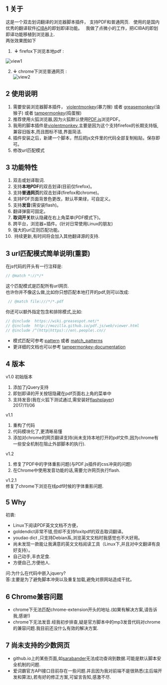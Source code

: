 ## 1 关于
这是一个双击划词翻译的浏览器脚本插件， 支持PDF和普通网页.  
使用的是国内优秀的翻译软件[iCIBA][1]的即划即译功能。  
我做了点微小的工作，把iCIBA的即划即译功能移植到浏览器上.  
两张效果图如下  
1.  **↓**  firefox下浏览本地pdf :


![view1](https://thumbnail0.baidupcs.com/thumbnail/b3b6e3df3608c5d87bf658488da26635?fid=2013309064-250528-348452523678046&time=1510153200&rt=sh&sign=FDTAER-DCb740ccc5511e5e8fedcff06b081203-Z%2Fy02DdkgWBbAkQAl%2BHB%2BHmGJW8%3D&expires=8h&chkv=0&chkbd=0&chkpc=&dp-logid=7235231478578735940&dp-callid=0&size=c710_u400&quality=100&vuk=-&ft=video)    


2.  **↓**  chrome下浏览普通网页 :    
![view2](https://thumbnail0.baidupcs.com/thumbnail/00b0173b6d08c2c0673dd7c9e1d3aa71?fid=2013309064-250528-761986531591439&time=1510153200&rt=sh&sign=FDTAER-DCb740ccc5511e5e8fedcff06b081203-Bkr%2BFK8JHPMdgpNcMgZSSh%2BWdNs%3D&expires=8h&chkv=0&chkbd=0&chkpc=&dp-logid=7235249267459748532&dp-callid=0&size=c710_u400&quality=100&vuk=-&ft=video)  

## 2 使用说明
1. 需要安装浏览器脚本插件，  [violentmonkey][2](暴力猴)   或者 [greasemonkey][](油猴子)   或者 [tampermonkey][](捣蛋猴)
2. 推荐使用火狐浏览器,因为火狐默认使用[PDF.js](http://mozilla.github.io/pdf.js/)浏览PDF。
3. 我用的脚本插件是[violentmonkey][3],主要是因为这个支持firefox的长期支持版,兼容旧版本,而且图标不错,界面简洁.
4. 插件安装之后，新建一个脚本，然后把js文件里的代码全部复制粘贴，保存即可。
6. 修改url匹配模式

## 3 功能特性
1.  双击或划译取词.
2.  支持**本地PDF**的双击划译(目前仅firefox)。
3.  支持**普通网页**的双击划译(firefox和chrome)。
4.  支持PDF页面背景色更改，默认苹果绿，可自定义。
5.  支持**发音**(需安装flash)。
6.  翻译弹窗可固定。
7.  **取词开关**默认隐藏在右上角菜单(PDF模式下)。
8.  跨平台，浏览器+插件。(针对日常使用Linux的朋友)
9.  强大的url正则匹配功能。
10.  持续更新,有时间将会加入其他翻译源的支持.

## 3 url匹配模式简单说明(**重要**)
在js代码的开头有一行注释是:
``` javascript
// @match *://*/* 
```

这个匹配模式是匹配所有url网页.  
也许你并不像这么做,比如你只想匹配本地打开的pdf,则可以改成:  
``` javascript
 // @match file:///*/*.pdf 
```

你还可以额外指定包含和排除模式,比如:
``` javascript
// @include  https://wiki.greasespot.net/*  
// @include  http://mozilla.github.io/pdf.js/web/viewer.html    
// @include /^(http|https)://en\.people\.cn//   
```

+ 模式匹配可参考:[pattern][4] 或者 [match_patterns][]
+ 更详细的文档也可以参考 [tampermonkey-documentation][]

## 4 版本
v1.0  初始版本  
1. 添加了jQuery支持  
2. 即划即译的开关按钮隐藏在pdf页面右上角的菜单中  
3. 支持发音(我在火狐下测试通过,需安装好[flashplayer][5])   
2017/11/06

v1.1  
1. 重构了代码  
2. 代码模块化了,更清晰易懂  
3. 添加对chrome的网页翻译支持(尚未支持本地打开的pdf文件,因为chrome有一些安全机制在阻止外部脚本的执行).  

v1.2  
1.  修复了PDF中的字体重影问题(与PDF.js插件的css冲突的问题)  
2.  在Chrome中使用发音功能的话,需要允许网页执行flash.  

v1.2.1  
修复了chrome下浏览在线pdf时候的字体重影问题.

## 5 Why
初衷:
- Linux下阅读PDF英文文档不方便，  
- goldendict非常不错,但却不支持foxitpdf的双击取词翻译。  
- youdao dict ,只支持Debian系,浏览英文文档时我感觉也不大好用。  
- 尚未发现一款能让我满意的英文文档阅读工具（Linux下,并且对中文翻译有良好支持）。   
- 自己动手,丰衣足食.  
- 方便自己,方便他人.  

问:为什么在代码中嵌入jquery?  
答:主要是为了避免脚本冲突以及重复加载,避免对原网站造成干扰。


## 6 Chrome兼容问题
+ chrome下无法匹配chrome-extension开头的地址.(如果有解决方案,请告诉我,感谢!)
+ chrome下无法发音.经我初步排查,疑是官方脚本中的mp3发音代码对chrome的兼容问题.我目前还没什么有效的解决方案.

## 7 尚未支持的少数网页
+ github.io上的某些页面,如[sarabander][]无法成功查询到数据.可能是默认脚本安全机制的问题.
+ 爱词霸官方API接口目前存在一些问题.并且因为我对前端不是很熟悉(主后端开发和算法),若有好的修正方案,可留言告知,感激不尽.


[1]:<http://open.iciba.com/?c=huayi>
[2]:<https://violentmonkey.github.io/get-it/>
[3]:<https://addons.mozilla.org/zh-CN/firefox/addon/violentmonkey/>
[4]:<https://wiki.greasespot.net/Include_and_exclude_rules>
[5]:<http://get.adobe.com/cn/flashplayer>

[greasemonkey]:<https://addons.mozilla.org/zh-CN/firefox/addon/greasemonkey/>
[tampermonkey]:<https://addons.mozilla.org/zh-CN/firefox/addon/tampermonkey/>
[match_patterns]:<http://code.google.com/chrome/extensions/match_patterns.html>
[tampermonkey-documentation]:<http://code.google.com/chrome/extensions/match_patterns.html>
[sarabander]:<https://sarabander.github.io/sicp/html/index.xhtml>
